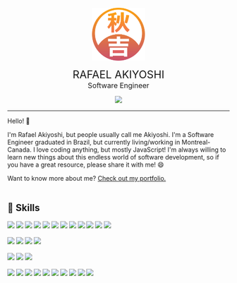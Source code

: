 
<p align="center">
  <a href="https://new-portfolio-ruby-five.vercel.app/">
    <img width="120" src="./assets/akiyoshi.svg">
  </a>
  <div align="center">
    <font size="5">RAFAEL AKIYOSHI</font>
    </br>
    <font size="3">Software Engineer</font> 
  </div>
</p>

<p align="center">
  <a href="https://www.linkedin.com/in/rafaelakiyoshi/">
    <img src="https://img.shields.io/badge/LinkedIn-Profile-informational?style=flat-square&logo=linkedin&logoColor=white&color=0D76A8">
  </a>
</p>


---

Hello! 👋

I'm Rafael Akiyoshi, but people usually call me Akiyoshi. I'm a Software Engineer graduated in Brazil, but currently living/working in Montreal-Canada. I love coding anything, but mostly JavaScript! I'm always willing to learn new things about this endless world of software development, so if you have a great resource, please share it with me! 😄

Want to know more about me? [Check out my portfolio.](https://new-portfolio-ruby-five.vercel.app/)
</br>
</br>

## 💼 Skills

![](https://img.shields.io/badge/Code-JavaScript-informational?style=flat-square&logo=JavaScript&logoColor=white&color=df7444)
![](https://img.shields.io/badge/Code-Node.js-informational?style=flat-square&logo=Node.js&logoColor=white&color=df7444)
![](https://img.shields.io/badge/Code-React-informational?style=flat-square&logo=react&logoColor=white&color=df7444)
![](https://img.shields.io/badge/Code-Next.js-informational?style=flat-square&logo=Next.js&logoColor=white&color=df7444)
![](https://img.shields.io/badge/Code-Redux-informational?style=flat-square&logo=Redux&logoColor=white&color=df7444)
![](https://img.shields.io/badge/Code-TypeScript-informational?style=flat-square&logo=TypeScript&logoColor=white&color=df7444)
![](https://img.shields.io/badge/Code-Docker-informational?style=flat-square&logo=docker&logoColor=white&color=df7444)
![](https://img.shields.io/badge/Code-Moleculer-informational?style=flat-square&logo=Moleculer&logoColor=white&color=df7444)
![](https://img.shields.io/badge/Code-MongoDB-informational?style=flat-square&logo=MongoDB&logoColor=white&color=df7444)
![](https://img.shields.io/badge/Code-GraphQL-informational?style=flat-square&logo=GraphQL&logoColor=white&color=df7444)
![](https://img.shields.io/badge/Code-Python-informational?style=flat-square&logo=Python&logoColor=white&color=df7444)
![](https://img.shields.io/badge/Code-MySQL-informational?style=flat-square&logo=MySQL&logoColor=white&color=df7444)
</br>
</br>
![](https://img.shields.io/badge/Test-Jasmine-informational?style=flat-square&logo=Jasmine&logoColor=white&color=df7444)
![](https://img.shields.io/badge/Test-Jest-informational?style=flat-square&logo=jest&logoColor=white&color=df7444)
![](https://img.shields.io/badge/Test-Mocha-informational?style=flat-square&logo=Mocha&logoColor=white&color=df7444)
![](https://img.shields.io/badge/Test-Cypress-informational?style=flat-square&logo=Cypress&logoColor=white&color=df7444)
</br>
</br>
![](https://img.shields.io/badge/Style-CSS-informational?style=flat-square&logo=css3&logoColor=white&color=df7444)
![](https://img.shields.io/badge/Style-Less-informational?style=flat-square&logo=less&logoColor=white&color=df7444)
![](https://img.shields.io/badge/Style-AntDesign-informational?style=flat-square&logo=Ant-Design&logoColor=white&color=df7444)
</br>
</br>
![](https://img.shields.io/badge/Tools-Git-informational?style=flat-square&logo=Git&logoColor=white&color=df7444)
![](https://img.shields.io/badge/Tools-GitLab-informational?style=flat-square&logo=GitLab&logoColor=white&color=df7444)
![](https://img.shields.io/badge/Tools-GitHub-informational?style=flat-square&logo=GitHub&logoColor=white&color=df7444)
![](https://img.shields.io/badge/Tools-VS.Code-informational?styleflat-squaret&logo=Visual-Studio-Code&logoColor=white&color=df7444)
![](https://img.shields.io/badge/Tools-Ubuntu-informational?style=flat-square&logo=Ubuntu&logoColor=white&color=df7444)
![](https://img.shields.io/badge/Tools-npm-informational?style=flat-square&logo=npm&logoColor=white&color=df7444)
![](https://img.shields.io/badge/Tools-PostMan-informational?style=flat-square&logo=PostMan&logoColor=white&color=df7444)
![](https://img.shields.io/badge/Tools-Insomnia-informational?style=flat-square&logo=Insomnia&logoColor=white&color=df7444)
![](https://img.shields.io/badge/Tools-Jira-informational?style=flat-square&logo=Jira-Software&logoColor=white&color=df7444)
![](https://img.shields.io/badge/Tools-ClickUp-informational?style=flat-square&logo=clickup&logoColor=white&color=df7444)

<!--
**rafaelakiyoshi/rafaelakiyoshi** is a ✨ _special_ ✨ repository because its `README.md` (this file) appears on your GitHub profile.

Here are some ideas to get you started:

- 🔭 I’m currently working on ...
- 🌱 I’m currently learning ...
- 👯 I’m looking to collaborate on ...
- 🤔 I’m looking for help with ...
- 💬 Ask me about ...
- 📫 How to reach me: ...
- 😄 Pronouns: ...
- ⚡ Fun fact: ...
-->
